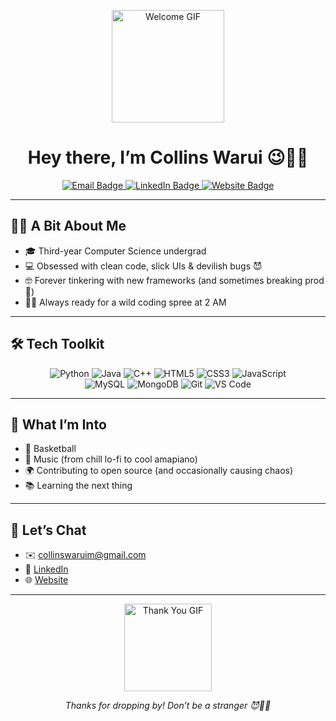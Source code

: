 <!-- Profile README for Collins Warui -->
<p align="center">
  <img src="https://media2.giphy.com/media/v1.Y2lkPTc5MGI3NjExdmxzM3AwdDc2ZzE1OHBwMWRhN3V3eHcxc201YmtvM2hzNmMzcHBnbiZlcD12MV9pbnRlcm5hbF9naWZfYnlfaWQmY3Q9Zw/AFdcYElkoNAUE/giphy.gif" width="180" alt="Welcome GIF">
</p>

<h1 align="center">Hey there, I’m Collins Warui 😉🧛‍♂️</h1>

<p align="center">
  <a href="mailto:collinswaruim@gmail.com">
    <img src="https://img.shields.io/badge/✉️-collinswaruim%40gmail.com-c14438?style=flat&logo=gmail&logoColor=white" alt="Email Badge"/>
  </a>
  <a href="https://www.linkedin.com/in/collinswarui">
    <img src="https://img.shields.io/badge/🔗-LinkedIn-0077B5?style=flat&logo=linkedin&logoColor=white" alt="LinkedIn Badge"/>
  </a>
  <a href="https://collinssswm.me">
    <img src="https://img.shields.io/badge/🌐-Website-000000?style=flat&logo=google-chrome&logoColor=white" alt="Website Badge"/>
  </a>
</p>

---

## 🙋‍♂️ A Bit About Me
- 🎓 Third-year Computer Science undergrad  
- 💻 Obsessed with clean code, slick UIs & devilish bugs 😈  
- 🤓 Forever tinkering with new frameworks (and sometimes breaking prod 🙊)  
- 🧛‍♂️ Always ready for a wild coding spree at 2 AM

---

## 🛠️ Tech Toolkit
<p align="center">
  <img src="https://img.shields.io/badge/Python-3776AB?style=flat&logo=python&logoColor=white" alt="Python"/> 
  <img src="https://img.shields.io/badge/Java-007396?style=flat&logo=java&logoColor=white" alt="Java"/> 
  <img src="https://img.shields.io/badge/C%2B%2B-00599C?style=flat&logo=c%2B%2B&logoColor=white" alt="C++"/> 
  <img src="https://img.shields.io/badge/HTML5-E34F26?style=flat&logo=html5&logoColor=white" alt="HTML5"/> 
  <img src="https://img.shields.io/badge/CSS3-1572B6?style=flat&logo=css3&logoColor=white" alt="CSS3"/> 
  <img src="https://img.shields.io/badge/JavaScript-F7DF1E?style=flat&logo=javascript&logoColor=black" alt="JavaScript"/>
  <br/>
  <img src="https://img.shields.io/badge/MySQL-4479A1?style=flat&logo=mysql&logoColor=white" alt="MySQL"/> 
  <img src="https://img.shields.io/badge/MongoDB-47A248?style=flat&logo=mongodb&logoColor=white" alt="MongoDB"/> 
  <img src="https://img.shields.io/badge/Git-F05032?style=flat&logo=git&logoColor=white" alt="Git"/> 
  <img src="https://img.shields.io/badge/VS%20Code-007ACC?style=flat&logo=visual-studio-code&logoColor=white" alt="VS Code"/>
</p>

---

## 🎉 What I’m Into
- 🏀 Basketball  
- 🎵 Music (from chill lo-fi to cool amapiano) 
- 🌍 Contributing to open source (and occasionally causing chaos)  
- 📚 Learning the next thing
  
---

## 🤝 Let’s Chat
- ✉️ collinswaruim@gmail.com  
- 🔗 [LinkedIn](https://www.linkedin.com/in/collinswarui)  
- 🌐 [Website](https://collinssswm.me)


---

<p align="center">
  <img src="https://media1.giphy.com/media/v1.Y2lkPTc5MGI3NjExMTJvNjVoMmlhOWdoZHFmaTNmaHE1ZDE5dmtoa3FrNDlneDd0MnIxcCZlcD12MV9pbnRlcm5hbF9naWZfYnlfaWQmY3Q9Zw/RiVuBnlAnLqSEhA8iz/giphy.gif" width="140" alt="Thank You GIF">
</p>

<p align="center"><em>Thanks for dropping by! Don’t be a stranger 😈🧛‍♂️</em></p>
